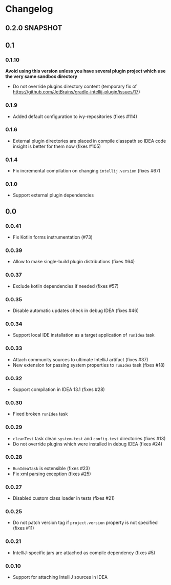 # Changelog

## 0.2.0 SNAPSHOT

## 0.1

### 0.1.10

**Avoid using this version unless you have several plugin project which use the very same sandbox directory**

- Do not override plugins directory content (temporary fix of https://github.com/JetBrains/gradle-intellij-plugin/issues/17) 

### 0.1.9

- Added default configuration to ivy-repositories (fixes #114)

### 0.1.6

- External plugin directories are placed in compile classpath so IDEA code insight is better for them now (fixes #105) 

### 0.1.4

- Fix incremental compilation on changing `intellij.version` (fixes #67)

### 0.1.0

- Support external plugin dependencies


## 0.0

### 0.0.41

- Fix Kotlin forms instrumentation (#73)

### 0.0.39

- Allow to make single-build plugin distributions (fixes #64)

### 0.0.37

- Exclude kotlin dependencies if needed (fixes #57)

### 0.0.35

- Disable automatic updates check in debug IDEA (fixes #46)

### 0.0.34

- Support local IDE installation as a target application of `runIdea` task

### 0.0.33

- Attach community sources to ultimate IntelliJ artifact (fixes #37)
- New extension for passing system properties to `runIdea` task (fixes #18)

### 0.0.32

- Support compilation in IDEA 13.1 (fixes #28)

### 0.0.30

- Fixed broken `runIdea` task

### 0.0.29

- `cleanTest` task clean `system-test` and `config-test` directories (fixes #13)
- Do not override plugins which were installed in debug IDEA (fixes #24)

### 0.0.28

- `RunIdeaTask` is extensible (fixes #23)
- Fix xml parsing exception (fixes #25)

### 0.0.27

- Disabled custom class loader in tests (fixes #21)

### 0.0.25

- Do not patch version tag if `project.version` property is not specified (fixes #11)

### 0.0.21

- IntelliJ-specific jars are attached as compile dependency (fixes #5)

### 0.0.10

- Support for attaching IntelliJ sources in IDEA
